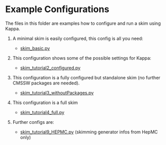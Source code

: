 Example Configurations
======================

The files in this folder are examples how to configure and run a skim using
Kappa.

1. A minimal skim is easily configured, this config is all you need:
   - [skim_basic.py](https://github.com/KappaAnalysis/Kappa/blob/master/Skimming/examples/skim_tutorial1_basic.py "Open config file")

2. This configuration shows some of the possible settings for Kappa:
   - [skim_tutorial2_configured.py](https://github.com/KappaAnalysis/Kappa/blob/master/Skimming/examples/skim_tutorial2_configured.py "Open config file")

3. This configuration is a fully configured but standalone skim 
   (no further CMSSW packages are needed).
   - [skim_tutorial3_withoutPackages.py](https://github.com/KappaAnalysis/Kappa/blob/master/Skimming/examples/skim_tutorial3_withoutPackages.py "Open config file")

4. This configuration is a full skim
   - [skim_tutorial4_full.py](https://github.com/KappaAnalysis/Kappa/blob/master/Skimming/examples/skim_tutorial4_full.py "Open config file")

9. Further configs are:
   - [skim_tutorial9_HEPMC.py](https://github.com/KappaAnalysis/Kappa/blob/master/Skimming/examples/skim_tutorial9_HEPMC.py "Open config file")
     (skimming generator infos from HepMC only)
